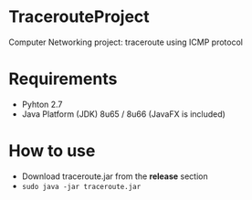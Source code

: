 # TracerouteProject
Computer Networking project: traceroute using ICMP protocol

# Requirements
* Pyhton 2.7
* Java Platform (JDK) 8u65 / 8u66 (JavaFX is included)

# How to use
* Download traceroute.jar from the **release** section
* `sudo java -jar traceroute.jar`
